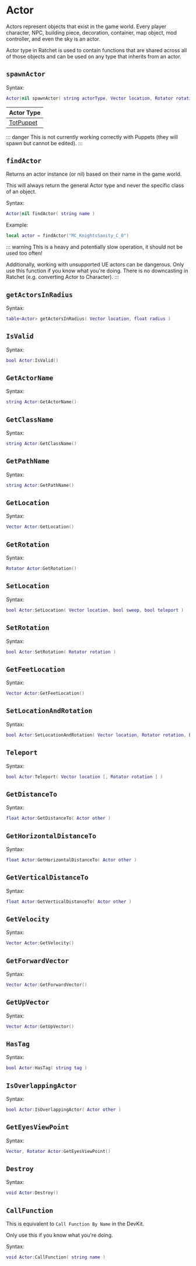 # Actor
Actors represent objects that exist in the game world. Every player character, NPC, building piece, decoration, container, map object, mod controller, and even the sky is an actor.

Actor type in Ratchet is used to contain functions that are shared across all of those objects and can be used on any type that inherits from an actor.

## `spawnActor` <Badge type="info" text="function" />
Syntax:
```lua
Actor|nil spawnActor( string actorType, Vector location, Rotator rotation )
```

| Actor Type |
| - |
| [TotPuppet](/mods/totadmin#puppets) |

::: danger
This is not currently working correctly with Puppets (they will spawn but cannot be edited).
:::

## `findActor` <Badge type="info" text="function" />
Returns an actor instance (or nil) based on their name in the game world.

This will always return the general Actor type and never the specific class of an object.

Syntax:
```lua
Actor|nil findActor( string name )
```

Example:
```lua
local actor = findActor("MC_KnightsSanity_C_0")
```

::: warning
This is a heavy and potentially slow operation, it should not be used too often!

Additionally, working with unsupported UE actors can be dangerous. Only use this function if you know what you're doing.
There is no downcasting in Ratchet (e.g. converting Actor to Character).
:::

## `getActorsInRadius` <Badge type="info" text="function" />
Syntax:
```lua
table<Actor> getActorsInRadius( Vector location, float radius )
```

## `IsValid` <Badge type="info" text="function" />
Syntax:
```lua
bool Actor:IsValid()
```

## `GetActorName` <Badge type="info" text="function" />
Syntax:
```lua
string Actor:GetActorName()
```

## `GetClassName` <Badge type="info" text="function" />
Syntax:
```lua
string Actor:GetClassName()
```

## `GetPathName` <Badge type="info" text="function" />
Syntax:
```lua
string Actor:GetPathName()
```

## `GetLocation` <Badge type="info" text="function" />
Syntax:
```lua
Vector Actor:GetLocation()
```

## `GetRotation` <Badge type="info" text="function" />
Syntax:
```lua
Rotator Actor:GetRotation()
```

## `SetLocation` <Badge type="info" text="function" />
Syntax:
```lua
bool Actor:SetLocation( Vector location, bool sweep, bool teleport )
```

## `SetRotation` <Badge type="info" text="function" />
Syntax:
```lua
bool Actor:SetRotation( Rotator rotation )
```

## `GetFeetLocation` <Badge type="info" text="function" />
Syntax:
```lua
Vector Actor:GetFeetLocation()
```

## `SetLocationAndRotation` <Badge type="info" text="function" />
Syntax:
```lua
bool Actor:SetLocationAndRotation( Vector location, Rotator rotation, bool sweep, bool teleport )
```

## `Teleport` <Badge type="info" text="function" />
Syntax:
```lua
bool Actor:Teleport( Vector location [, Rotator rotation ] )
```

## `GetDistanceTo` <Badge type="info" text="function" />
Syntax:
```lua
float Actor:GetDistanceTo( Actor other )
```

## `GetHorizontalDistanceTo` <Badge type="info" text="function" />
Syntax:
```lua
float Actor:GetHorizontalDistanceTo( Actor other )
```

## `GetVerticalDistanceTo` <Badge type="info" text="function" />
Syntax:
```lua
float Actor:GetVerticalDistanceTo( Actor other )
```

## `GetVelocity` <Badge type="info" text="function" />
Syntax:
```lua
Vector Actor:GetVelocity()
```

## `GetForwardVector` <Badge type="info" text="function" />
Syntax:
```lua
Vector Actor:GetForwardVector()
```

## `GetUpVector` <Badge type="info" text="function" />
Syntax:
```lua
Vector Actor:GetUpVector()
```

## `HasTag` <Badge type="info" text="function" />
Syntax:
```lua
bool Actor:HasTag( string tag )
```

## `IsOverlappingActor` <Badge type="info" text="function" />
Syntax:
```lua
bool Actor:IsOverlappingActor( Actor other )
```

## `GetEyesViewPoint` <Badge type="info" text="function" />
Syntax:
```lua
Vector, Rotator Actor:GetEyesViewPoint()
```

## `Destroy` <Badge type="info" text="function" />
Syntax:
```lua
void Actor:Destroy()
```

## `CallFunction` <Badge type="info" text="function" />
This is equivalent to `Call Function By Name` in the DevKit.

Only use this if you know what you're doing.

Syntax:
```lua
void Actor:CallFunction( string name )
```